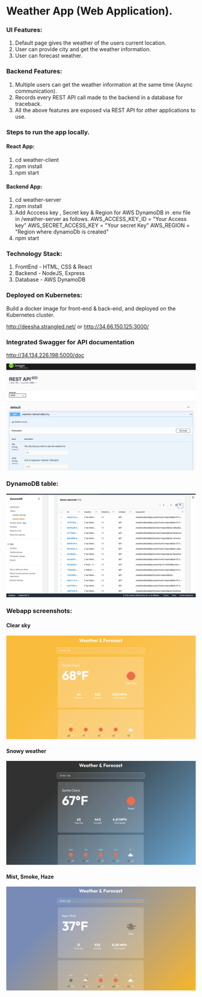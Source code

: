 # Weather App (Web Application).

### UI Features:
1. Default page gives the weather of the users current location.
2. User can provide city and get the weather information.
3. User can forecast weather.

### Backend Features:
1. Multiple users can get the weather information at the same time (Async communication).
2. Records every REST API call made to the backend in a database for traceback.
3. All the above features are exposed via REST API for other applications to use.

### Steps to run the app locally.

#### React App:
1. cd weather-client
2. npm install
3. npm start

#### Backend App:
1. cd weather-server
2. npm install
3. Add Acccess key , Secret key & Region for AWS DynamoDB in .env file in /weather-server as follows.
AWS_ACCESS_KEY_ID = "Your Access key"
AWS_SECRET_ACCESS_KEY = "Your secret Key"
AWS_REGION = "Region where dynamoDb is created"
4. npm start

### Technology Stack:
1. FrontEnd - HTML, CSS & React
2. Backend - NodeJS, Express
3. Database - AWS DynamoDB

### Deployed on Kubernetes:
Build a docker image for front-end & back-end, and deployed on the Kubernetes cluster.

http://deesha.strangled.net/ or http://34.66.150.125:3000/

### Integrated Swagger for API documentation

http://34.134.226.198:5000/doc

![](screenshots/Swagger.png)

### DynamoDB table:

![](screenshots/DynamoDB.png)

### Webapp screenshots:

#### Clear sky
![](screenshots/Clear.png)

#### Snowy weather
![](screenshots/Snow.png)

#### Mist, Smoke, Haze
![](screenshots/Misc.png)






